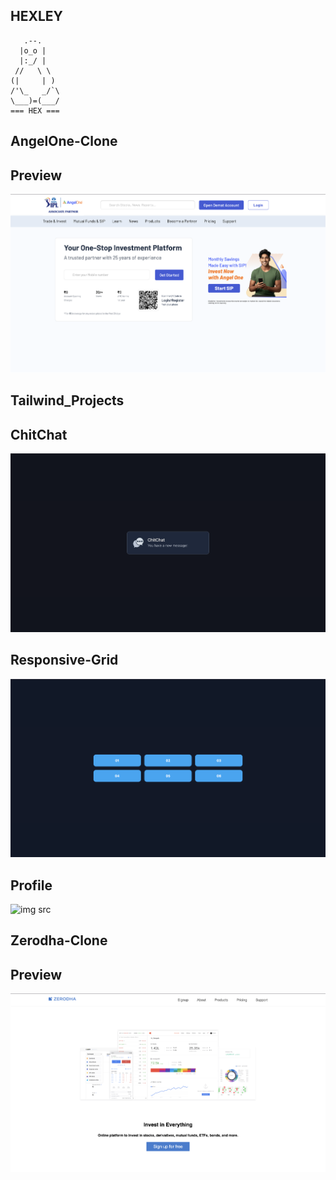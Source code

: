 ## HEXLEY

       .--.
      |o_o |
      |:_/ |
     //   \ \
    (|     | )
    /'\_   _/`\
    \___)=(___/
    === HEX ===

## AngelOne-Clone 

## Preview 
![img src](https://raw.githubusercontent.com/hexdotsh/Learn/refs/heads/main/Angelone-clone/assets/Preview.png)
## Tailwind_Projects 
## ChitChat
![img src](https://raw.githubusercontent.com/hexdotsh/Learn/refs/heads/main/Tailwind_Projects/Chat/assets/Preview.png)
## Responsive-Grid
![img src](https://raw.githubusercontent.com/hexdotsh/Learn/refs/heads/main/Tailwind_Projects/Grid/assets/Preview.png)
## Profile
![img src](https://raw.githubusercontent.com/hexdotsh/Learn/refs/heads/main/Tailwind_Projects/Profile/assets/Preview%E2%80%AF.png)
## Zerodha-Clone 
## Preview 
![img src](https://raw.githubusercontent.com/hexdotsh/Learn/refs/heads/main/Zerodha-clone/assets/Preview.png)
